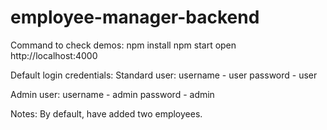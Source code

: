 # employee-manager-backend

Command to check demos:
npm install
npm start
open http://localhost:4000

Default login credentials:
Standard user:
username - user
password - user

Admin user:
username - admin
password - admin

Notes:
By default, have added two employees.
